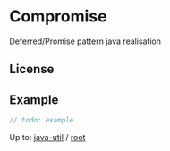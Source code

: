 Compromise
==========

Deferred/Promise pattern java realisation

License
-------

Example
-------
```Java
// todo: example
```

Up to: [java-util](..)  / [root](../..)
